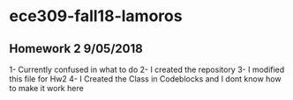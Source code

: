 # ece309-fall18-lamoros
## Homework 2 9/05/2018
1- Currently confused in what to do
2- I created the repository
3- I modified this file for Hw2
4- I Created the Class in Codeblocks and I dont know how to make it work here
